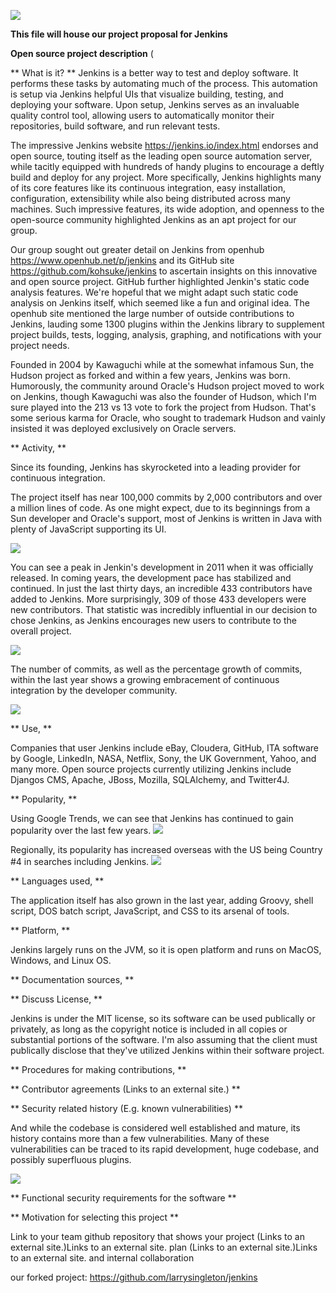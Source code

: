![](assets/markdown-img-paste-20170909112804883.png)

**This file will house our project proposal for Jenkins**


**Open source project description** (
 
** What is it? **
 Jenkins is a better way to test and deploy software.  It performs these tasks by automating much of the process.  This automation is setup via Jenkins helpful UIs that visualize building, testing, and deploying your software.  Upon setup, Jenkins serves as an invaluable quality control tool, allowing users to automatically monitor their repositories, build software, and run relevant tests.

 The impressive Jenkins website https://jenkins.io/index.html endorses and open source, touting itself as the leading open source automation server, while tacitly equipped with hundreds of handy plugins to encourage a deftly build and deploy for any project.  More specifically, Jenkins highlights many of its core features like its continuous integration, easy installation, configuration, extensibility while also being distributed across many machines.  Such impressive features, its wide adoption, and openness to the open-source community highlighted Jenkins as an apt project for our group.

 Our group sought out greater detail on Jenkins from openhub https://www.openhub.net/p/jenkins and its GitHub site https://github.com/kohsuke/jenkins to ascertain insights on this innovative and open source project.  GitHub further highlighted Jenkin's static code analysis features.  We're hopeful that we might adapt such static code analysis on Jenkins itself,  which seemed like a fun and original idea.  The openhub site mentioned the large number of outside contributions to Jenkins, lauding some 1300 plugins within the Jenkins library to supplement project builds, tests, logging, analysis, graphing, and notifications with your project needs.  

 Founded in 2004 by Kawaguchi while at the somewhat infamous Sun, the Hudson project as forked and within a few years, Jenkins was born. Humorously, the community around Oracle's Hudson project moved to work on Jenkins, though Kawaguchi was also the founder of Hudson, which I'm sure played into the 213 vs 13 vote to fork the project from Hudson.  That's some serious karma for Oracle, who sought to trademark Hudson and vainly insisted it was deployed exclusively on Oracle servers.


** Activity, **

Since its founding, Jenkins has skyrocketed into a leading provider for continuous integration.  

The project itself has near 100,000 commits by 2,000 contributors and over a million lines of code.  As one might expect, due to its beginnings from a Sun developer and Oracle's support, most of Jenkins is written in Java with plenty of JavaScript supporting its UI.  

![](assets/markdown-img-paste-20170909112134478.png)

You can see a peak in Jenkin's development in 2011 when it was officially released.  In coming years, the development pace has stabilized and continued.  In just the last thirty days, an incredible 433 contributors have added to Jenkins.  More surprisingly, 309 of those 433 developers were new contributors.  That statistic was incredibly influential in our decision to chose Jenkins, as Jenkins encourages new users to contribute to the overall project.   

![](assets/markdown-img-paste-2017090911553318.png)

The number of commits, as well as the percentage growth of commits, within the last year shows a growing embracement of continuous integration by the developer community.  

![](assets/markdown-img-paste-20170909114858928.png)

** Use, **

Companies that user Jenkins include eBay, Cloudera, GitHub, ITA software by Google, LinkedIn, NASA, Netflix, Sony, the UK Government, Yahoo, and many more.  Open source projects currently utilizing Jenkins include Djangos CMS, Apache, JBoss, Mozilla, SQLAlchemy, and Twitter4J.

** Popularity, **

Using Google Trends, we can see that Jenkins has continued to gain popularity over the last few years.
![](assets/markdown-img-paste-20170909123303852.png)

Regionally, its popularity has increased overseas with the US being Country #4 in searches including Jenkins.
![](assets/markdown-img-paste-20170909123424538.png)

 ** Languages used, **

The application itself has also grown in the last year, adding Groovy, shell script, DOS batch script, JavaScript, and CSS to its arsenal of tools.

 ** Platform, **

Jenkins largely runs on the JVM, so it is open platform and runs on MacOS, Windows, and Linux OS.

** Documentation sources, **


** Discuss License, **

Jenkins is under the MIT license, so its software can be used publically or privately, as long as the copyright notice is included in all copies or substantial portions of the software.  I'm also assuming that the client must publically disclose that they've utilized Jenkins within their software project.

** Procedures for making contributions, **

** Contributor agreements (Links to an external site.) **

** Security related history (E.g. known vulnerabilities) **

And while the codebase is considered well established and mature, its history contains more than a few vulnerabilities.  Many of these vulnerabilities can be traced to its rapid development, huge codebase, and possibly superfluous plugins.  

![](assets/markdown-img-paste-20170909115438746.png)

** Functional security requirements for the software **

** Motivation for selecting this project **

Link to your team github repository that shows your project (Links to an external site.)Links to an external site. plan (Links to an
external site.)Links to an external site. and internal collaboration

our forked project: https://github.com/larrysingleton/jenkins
